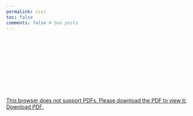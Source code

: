 ```yaml
---
permalink: /cv/
toc: false
comments: false # See posts
---
```


<a href="../CV.pdf" Download CV here>
<object data="../CV.pdf" type="application/pdf" width="700px" height="700px">
    <embed src="../CV.pdf">
        <p>This browser does not support PDFs. Please download the PDF to view it: <a href="../CV.pdf">Download PDF</a>.</p>
    </embed>
</object>
